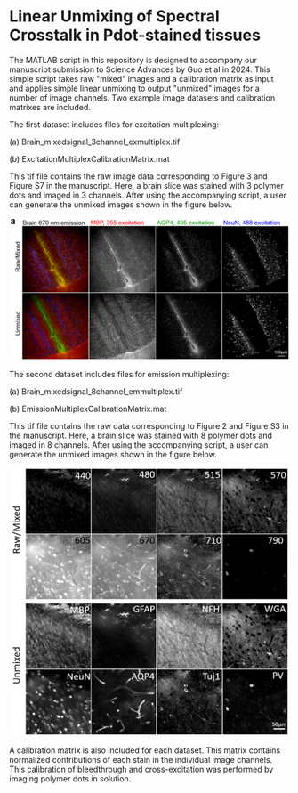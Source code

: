# Linear Unmixing of Spectral Crosstalk in Pdot-stained tissues 
The MATLAB script in this repository is designed to accompany our manuscript submission to Science Advances by Guo et al in 2024. This simple script takes raw "mixed" images and a calibration matrix as input and applies simple linear unmixing to output "unmixed" images for a number of image channels.
Two example image datasets and calibration matrixes are included. 

The first dataset includes files for excitation multiplexing:

(a) Brain_mixedsignal_3channel_exmultiplex.tif

(b) ExcitationMultiplexCalibrationMatrix.mat

This tif file contains the raw image data corresponding to Figure 3 and Figure S7 in the manuscript. Here, a brain slice was stained with 3 polymer dots and imaged in 3 channels. After using the accompanying script, a user can generate the unmixed images shown in the figure below. 

![<Excitation Multiplexing of 3 channels in the mouse brain>](https://github.com/chetan-poudel/Pdot-linearunmixing/blob/main/ExMultiplex.png)


The second dataset includes files for emission multiplexing:

(a) Brain_mixedsignal_8channel_emmultiplex.tif

(b) EmissionMultiplexCalibrationMatrix.mat

This tif file contains the raw data corresponding to Figure 2 and Figure S3 in the manuscript. Here, a brain slice was stained with 8 polymer dots and imaged in 8 channels. After using the accompanying script, a user can generate the unmixed images shown in the figure below. 

![<Emission Multiplexing of 8 channels in the mouse brain>](https://github.com/chetan-poudel/Pdot-linearunmixing/blob/main/EmMultiplex.png)

A calibration matrix is also included for each dataset. This matrix contains normalized contributions of each stain in the individual image channels. This calibration of bleedthrough and cross-excitation was performed by imaging polymer dots in solution.



